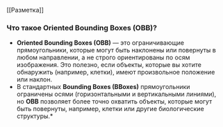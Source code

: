 [[Разметка]]
### Что такое **Oriented Bounding Boxes** (OBB)?

- **Oriented Bounding Boxes (OBB)** — это ограничивающие прямоугольники, которые могут быть наклонены или повернуты в любом направлении, а не строго ориентированы по осям изображения. Это полезно, если объекты, которые вы хотите обнаружить (например, клетки), имеют произвольное положение или наклон.
- В стандартных **Bounding Boxes (BBoxes)** прямоугольники ограничены осями (горизонтальными и вертикальными линиями), но **OBB** позволяет более точно охватить объекты, которые могут быть повернуты, например, клетки или другие биологические структуры.*